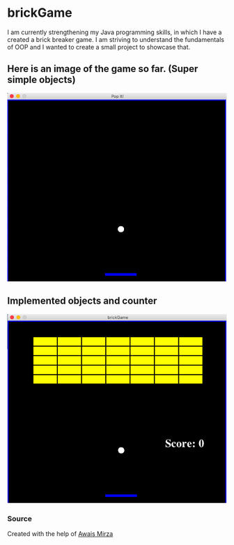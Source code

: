 # brickGame
I am currently strengthening my Java programming skills, in which I have a created a brick breaker game. 
I am striving to understand the fundamentals of OOP and I wanted to create a small project to showcase that.

## Here is an image of the game so far. (Super simple objects)

![Preview](https://github.com/oliverkpan/brickGame/blob/master/game.png)

## Implemented objects and counter

![Game](https://github.com/oliverkpan/brickGame/blob/master/game2.png)

### Source
Created with the help of [Awais Mirza](https://www.youtube.com/channel/UCIKbbV7ae7LAWa8cGnvjSPA)

